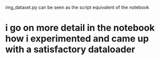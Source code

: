 img_dataset.py can be seen as the script equivalent of the notebook
# i go on more detail in the notebook how i experimented and came up with a satisfactory dataloader
